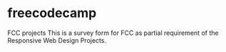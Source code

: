 # freecodecamp
FCC projects
This is a survey form for FCC as partial requirement of the Responsive Web Design Projects. 

